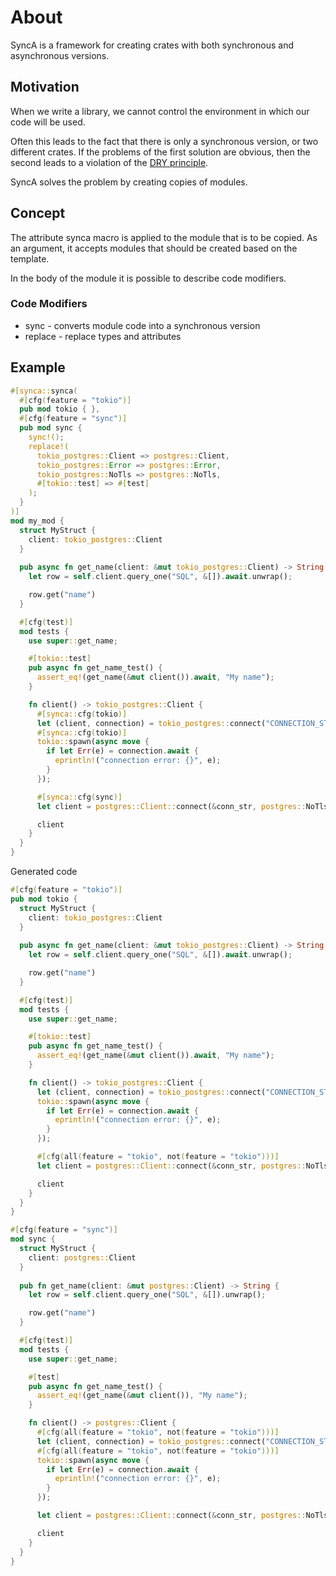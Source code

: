 # About

SyncA is a framework for creating crates with both synchronous and asynchronous versions.

## Motivation

When we write a library, we cannot control the environment in which our code will be used.

Often this leads to the fact that there is only a synchronous version, or two different crates.
If the problems of the first solution are obvious, then the second leads to a violation of the 
[DRY principle](https://en.wikipedia.org/wiki/Don%27t_repeat_yourself).

SyncA solves the problem by creating copies of modules.

## Concept

The attribute synca macro is applied to the module that is to be copied. 
As an argument, it accepts modules that should be created based on the template.

In the body of the module it is possible to describe code modifiers.

### Code Modifiers

- sync - converts module code into a synchronous version
- replace - replace types and attributes

## Example

```rust
#[synca::synca(
  #[cfg(feature = "tokio")]
  pub mod tokio { },
  #[cfg(feature = "sync")]
  pub mod sync { 
    sync!();
    replace!(
      tokio_postgres::Client => postgres::Client,
      tokio_postgres::Error => postgres::Error,
      tokio_postgres::NoTls => postgres::NoTls,
      #[tokio::test] => #[test]
    );
  }
)] 
mod my_mod { 
  struct MyStruct {
    client: tokio_postgres::Client
  } 
  
  pub async fn get_name(client: &mut tokio_postgres::Client) -> String {
    let row = self.client.query_one("SQL", &[]).await.unwrap();

    row.get("name")
  }

  #[cfg(test)]
  mod tests {
    use super::get_name;

    #[tokio::test]
    pub async fn get_name_test() {
      assert_eq!(get_name(&mut client()).await, "My name");
    }

    fn client() -> tokio_postgres::Client { 
      #[synca::cfg(tokio)]
      let (client, connection) = tokio_postgres::connect("CONNECTION_STRING", tokio_postgres::NoTls).await?;
      #[synca::cfg(tokio)]
      tokio::spawn(async move {
        if let Err(e) = connection.await {
          eprintln!("connection error: {}", e);
        }
      });

      #[synca::cfg(sync)]
      let client = postgres::Client::connect(&conn_str, postgres::NoTls)?;

      client
    }
  }
}
```

Generated code

```rust
#[cfg(feature = "tokio")]
pub mod tokio { 
  struct MyStruct {
    client: tokio_postgres::Client
  } 
  
  pub async fn get_name(client: &mut tokio_postgres::Client) -> String {
    let row = self.client.query_one("SQL", &[]).await.unwrap();

    row.get("name")
  }

  #[cfg(test)]
  mod tests {
    use super::get_name;

    #[tokio::test]
    pub async fn get_name_test() {
      assert_eq!(get_name(&mut client()).await, "My name");
    }

    fn client() -> tokio_postgres::Client { 
      let (client, connection) = tokio_postgres::connect("CONNECTION_STRING", tokio_postgres::NoTls).await?;
      tokio::spawn(async move {
        if let Err(e) = connection.await {
          eprintln!("connection error: {}", e);
        }
      });

      #[сfg(all(feature = "tokio", not(feature = "tokio")))]
      let client = postgres::Client::connect(&conn_str, postgres::NoTls)?;

      client
    }
  }
}

#[cfg(feature = "sync")]
mod sync { 
  struct MyStruct {
    client: postgres::Client
  } 
  
  pub fn get_name(client: &mut postgres::Client) -> String {
    let row = self.client.query_one("SQL", &[]).unwrap();

    row.get("name")
  }

  #[cfg(test)]
  mod tests {
    use super::get_name;

    #[test]
    pub async fn get_name_test() {
      assert_eq!(get_name(&mut client()), "My name");
    }

    fn client() -> postgres::Client {  
      #[сfg(all(feature = "tokio", not(feature = "tokio")))]
      let (client, connection) = tokio_postgres::connect("CONNECTION_STRING", tokio_postgres::NoTls).await?;
      #[сfg(all(feature = "tokio", not(feature = "tokio")))]
      tokio::spawn(async move {
        if let Err(e) = connection.await {
          eprintln!("connection error: {}", e);
        }
      });

      let client = postgres::Client::connect(&conn_str, postgres::NoTls)?;

      client
    }
  }
}
```